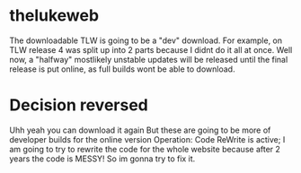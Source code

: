 # thelukeweb
The downloadable TLW is going to be a "dev" download. For example, on TLW release 4 was split up into 2 parts because I didnt do it all at once. Well now, a "halfway" mostlikely unstable updates will be released until the final release is put online, as full builds wont be able to download.
# Decision reversed
Uhh yeah you can download it again
But these are going to be more of developer builds for the online version
Operation: Code ReWrite is active; I am going to try to rewrite the code for the whole website because after 2 years the code is MESSY! So im gonna try to fix it.
